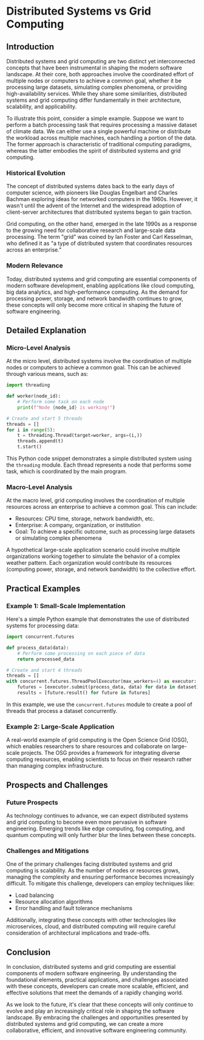 # Distributed Systems vs Grid Computing
## Introduction

Distributed systems and grid computing are two distinct yet interconnected concepts that have been instrumental in shaping the modern software landscape. At their core, both approaches involve the coordinated effort of multiple nodes or computers to achieve a common goal, whether it be processing large datasets, simulating complex phenomena, or providing high-availability services. While they share some similarities, distributed systems and grid computing differ fundamentally in their architecture, scalability, and applicability.

To illustrate this point, consider a simple example. Suppose we want to perform a batch processing task that requires processing a massive dataset of climate data. We can either use a single powerful machine or distribute the workload across multiple machines, each handling a portion of the data. The former approach is characteristic of traditional computing paradigms, whereas the latter embodies the spirit of distributed systems and grid computing.

### Historical Evolution

The concept of distributed systems dates back to the early days of computer science, with pioneers like Douglas Engelbart and Charles Bachman exploring ideas for networked computers in the 1960s. However, it wasn't until the advent of the Internet and the widespread adoption of client-server architectures that distributed systems began to gain traction.

Grid computing, on the other hand, emerged in the late 1990s as a response to the growing need for collaborative research and large-scale data processing. The term "grid" was coined by Ian Foster and Carl Kesselman, who defined it as "a type of distributed system that coordinates resources across an enterprise."

### Modern Relevance

Today, distributed systems and grid computing are essential components of modern software development, enabling applications like cloud computing, big data analytics, and high-performance computing. As the demand for processing power, storage, and network bandwidth continues to grow, these concepts will only become more critical in shaping the future of software engineering.

## Detailed Explanation

### Micro-Level Analysis

At the micro level, distributed systems involve the coordination of multiple nodes or computers to achieve a common goal. This can be achieved through various means, such as:

```python
import threading

def worker(node_id):
    # Perform some task on each node
    print(f"Node {node_id} is working!")

# Create and start 5 threads
threads = []
for i in range(5):
    t = threading.Thread(target=worker, args=(i,))
    threads.append(t)
    t.start()
```

This Python code snippet demonstrates a simple distributed system using the `threading` module. Each thread represents a node that performs some task, which is coordinated by the main program.

### Macro-Level Analysis

At the macro level, grid computing involves the coordination of multiple resources across an enterprise to achieve a common goal. This can include:

* Resources: CPU time, storage, network bandwidth, etc.
* Enterprise: A company, organization, or institution
* Goal: To achieve a specific outcome, such as processing large datasets or simulating complex phenomena

A hypothetical large-scale application scenario could involve multiple organizations working together to simulate the behavior of a complex weather pattern. Each organization would contribute its resources (computing power, storage, and network bandwidth) to the collective effort.

## Practical Examples

### Example 1: Small-Scale Implementation

Here's a simple Python example that demonstrates the use of distributed systems for processing data:

```python
import concurrent.futures

def process_data(data):
    # Perform some processing on each piece of data
    return processed_data

# Create and start 4 threads
threads = []
with concurrent.futures.ThreadPoolExecutor(max_workers=4) as executor:
    futures = [executor.submit(process_data, data) for data in dataset]
    results = [future.result() for future in futures]
```

In this example, we use the `concurrent.futures` module to create a pool of threads that process a dataset concurrently.

### Example 2: Large-Scale Application

A real-world example of grid computing is the Open Science Grid (OSG), which enables researchers to share resources and collaborate on large-scale projects. The OSG provides a framework for integrating diverse computing resources, enabling scientists to focus on their research rather than managing complex infrastructure.

## Prospects and Challenges

### Future Prospects

As technology continues to advance, we can expect distributed systems and grid computing to become even more pervasive in software engineering. Emerging trends like edge computing, fog computing, and quantum computing will only further blur the lines between these concepts.

### Challenges and Mitigations

One of the primary challenges facing distributed systems and grid computing is scalability. As the number of nodes or resources grows, managing the complexity and ensuring performance becomes increasingly difficult. To mitigate this challenge, developers can employ techniques like:

* Load balancing
* Resource allocation algorithms
* Error handling and fault tolerance mechanisms

Additionally, integrating these concepts with other technologies like microservices, cloud, and distributed computing will require careful consideration of architectural implications and trade-offs.

## Conclusion

In conclusion, distributed systems and grid computing are essential components of modern software engineering. By understanding the foundational elements, practical applications, and challenges associated with these concepts, developers can create more scalable, efficient, and effective solutions that meet the demands of a rapidly changing world.

As we look to the future, it's clear that these concepts will only continue to evolve and play an increasingly critical role in shaping the software landscape. By embracing the challenges and opportunities presented by distributed systems and grid computing, we can create a more collaborative, efficient, and innovative software engineering community.